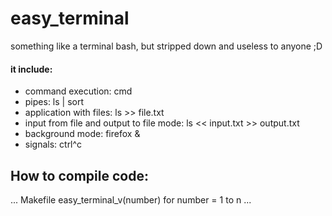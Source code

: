 # easy_terminal
something like a terminal bash, but stripped down and useless to anyone ;D
#### it include:
* command execution: cmd
* pipes:  ls | sort
* application with files: ls >> file.txt
* input from file and output to file mode: ls << input.txt >> output.txt
* background mode: firefox &
* signals: ctrl^c

## How to compile code:
...
Makefile easy_terminal_v(number)
for number = 1 to n
...
